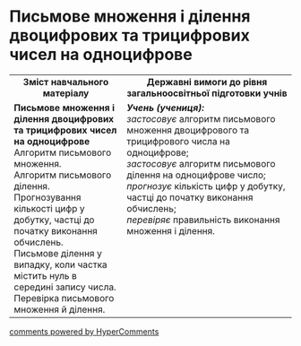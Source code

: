 <div id="hypercomments_widget" class="js-hypercomments-widget invisible"></div>

# Письмове множення і ділення двоцифрових та трицифрових чисел на одноцифрове
<table>
  <tr>
    <td width="40%" align="center"><b>Зміст навчального матеріалу<b></td>
    <td width="60%" align="center"><b>Державні вимоги до рівня загальноосвітньої підготовки учнів</b></td>
  </tr>
  <tr>
    <td width="40%" style="vertical-align:top !important;"><b>Письмове множення і ділення двоцифрових та трицифрових чисел на одноцифрове</b><br>
Алгоритм письмового множення. <br>
Алгоритм письмового ділення. <br>
Прогнозування кількості цифр у добутку, частці до  початку виконання обчислень.<br>
Письмове ділення у випадку, коли частка містить нуль  в середині запису числа.<br> 
Перевірка письмового множення й ділення.<br></td>
    <td width="60%" style="vertical-align:top !important;"><i><b>Учень (учениця):</b></i><br>
<i>застосовує</i> алгоритм письмового множення двоцифрового та трицифрового числа на одноцифрове;<br>
<i>застосовує</i> алгоритм письмового ділення на одноцифрове число;<br>
<i>прогнозує</i> кількість цифр у добутку, частці до початку виконання обчислень;<br>
<i>перевіряє</i> правильність виконання множення і ділення.<br></td>
  </tr>
</table>

<div class="js-hypercomments-container">
    <a href="http://hypercomments.com" class="hc-link" title="comments widget">comments powered by HyperComments</a>
</div>